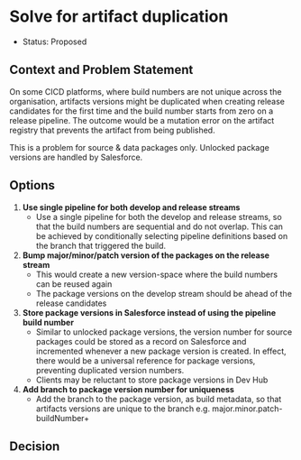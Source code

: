 # Solve for artifact duplication

* Status: Proposed  <!-- optional -->


## Context and Problem Statement

On some CICD platforms, where build numbers are not unique across the organisation, artifacts versions might be duplicated when creating release candidates for the first time and the build number starts from zero on a release pipeline. The outcome would be a mutation error on the artifact registry that prevents the artifact from being published.

This is a problem for source & data packages only. Unlocked package versions are handled by Salesforce.

## Options
1. **Use single pipeline for both develop and release streams**
    - Use a single pipeline for both the develop and release streams, so that the build numbers are sequential and do not overlap. This can be achieved by conditionally selecting pipeline definitions based on the branch that triggered the build.
2. **Bump major/minor/patch version of the packages on the release stream**
    - This would create a new version-space where the build numbers can be reused again
    - The package versions on the develop stream should be ahead of the release candidates
3. **Store package versions in Salesforce instead of using the pipeline build number**
    - Similar to unlocked package versions, the version number for source packages could be stored as a record on Salesforce and incremented whenever a new package version is created. In effect, there would be a universal reference for package versions, preventing
      duplicated version numbers.
    - Clients may be reluctant to store package versions in Dev Hub
4. **Add branch to package version number for uniqueness**
    - Add the branch to the package version, as build metadata, so that artifacts versions are unique to the branch e.g. major.minor.patch-buildNumber+<branch>

## Decision
